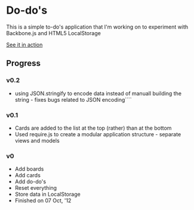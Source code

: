 # Do-do's
This is a simple to-do's application that I'm working on to experiment with Backbone.js and HTML5 LocalStorage

[See it in action](http://maheshj.com:48389)

## Progress

### v0.2

* using JSON.stringify to encode data instead of manuall building the string - fixes bugs related to JSON encoding````

### v0.1

* Cards are added to the list at the top (rather) than at the bottom
* Used require.js to create a modular application structure - separate views and models

### v0

* Add boards
* Add cards
* Add do-do's
* Reset everything
* Store data in LocalStorage
* Finished on 07 Oct, '12
